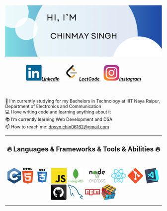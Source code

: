 

<h1 align="center">
 <img src="https://github.com/CHINMAY02CS/CHINMAY02CS/blob/main/HEADER.png">

</h1>

<h5 align="center">
  <a href="https://www.linkedin.com/in/chinmaycs/" title="LinkedIn Profile" ><img width="50" src="linkedin.svg">LinkedIn</a> &nbsp;&nbsp;
 <a href="https://www.leetcode.com/CHINMAYSINGH02CS" title="LeetCode Profile" ><img width="50" src="LeetCode_logo_black.png">LeetCode </a>&nbsp;&nbsp;
  <a href="https://www.instagram.com/chinmay_singh___/" title="Instagram Profile"><img width="50" src="instagram.svg">Instagram</a>
</h5>
<br>
<p align="center">
  
  🔬 I'm currently studying for my Bachelors in Technology at IIIT Naya Raipur, Department of Electronics and Communication
  <br>
  💻 I love writing code and learning anything about it
  <br>
  📚 I’m currently learning Web Development and DSA
  <br>
  📫 How to reach me: <a href="mailto: dpsvn.chin06162@gmail.com">dpsvn.chin06162@gmail.com</a>
</p>

<hr>
<h2 align="center">🔥 Languages & Frameworks & Tools & Abilities 🔥</h2>
<br>
<p align="center">
 <img title="C++" height="50" src="cpp.svg">
  <img title="HTML5" height="50" src="html5.svg">
  <img title="CSS" height="50" src="css.svg">
 <img title="Javascript" height="50" src="javascript.svg">
 <img title="MongoDB" height="50" src="mongodb.png">
 <img title="Node Express" height="50" src="node.svg">
  <img title="React" height="50" src="react-original.svg">
  <img title="Git" height="50" src="git-original.svg">
  <img title="Visual Studio Code" height="50" src="vscode.png">
  <img title="GitHub" height="50" src="github.svg">
  <img title="MySQL" height="50" src="mysql.svg">
  <img title="npm" height="50" src="npm.svg">
 <img title="Problem Solving" height="50" src="problemSolving.png">
</p>




<hr>


